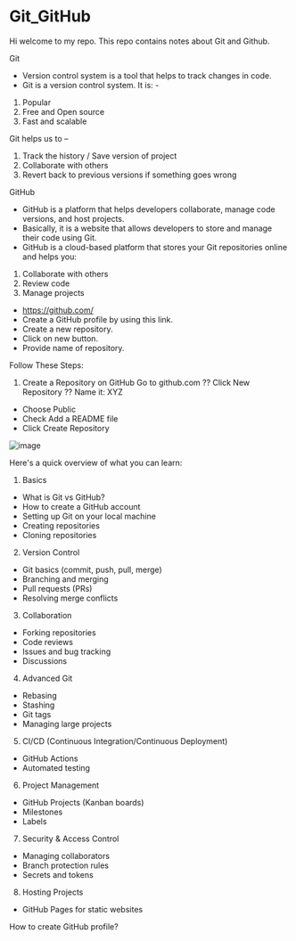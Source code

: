 # Git_GitHub
Hi welcome to my repo. This repo contains notes about Git and Github.



Git
- Version control system is a tool that helps to track changes in code. 
- Git is a version control system. 
It is: - 
 1. Popular 
 2. Free and Open source 
 3. Fast and scalable 
 
 Git helps us to – 
 1. Track the history / Save version of project 
 2. Collaborate with others
 3. Revert back to previous versions if something goes wrong

GitHub
- GitHub is a platform that helps developers collaborate, manage code versions, and host projects. 
- Basically, it is a website that allows developers to store and manage their code using Git. 
- GitHub is a cloud-based platform that stores your Git repositories online and helps you:
1. Collaborate with others
2. Review code
3. Manage projects

- https://github.com/
- Create a GitHub profile by using this link. 
- Create a new repository. 
- Click on new button. 
- Provide name of repository. 

Follow These Steps:
1. Create a Repository on GitHub
   Go to github.com ?? Click New Repository ?? Name it: XYZ 
 - Choose Public
 - Check Add a README file
 - Click Create Repository

![image](https://github.com/user-attachments/assets/dc863ea9-c81f-4688-91d3-d3ac953b6928)


 Here's a quick overview of what you can learn:
1. Basics
* What is Git vs GitHub?
* How to create a GitHub account
* Setting up Git on your local machine
* Creating repositories
* Cloning repositories
2. Version Control
* Git basics (commit, push, pull, merge)
* Branching and merging
* Pull requests (PRs)
* Resolving merge conflicts
3. Collaboration
* Forking repositories
* Code reviews
* Issues and bug tracking
* Discussions
4. Advanced Git
* Rebasing
* Stashing
* Git tags
* Managing large projects
5. CI/CD (Continuous Integration/Continuous Deployment)
* GitHub Actions
* Automated testing
6. Project Management
* GitHub Projects (Kanban boards)
* Milestones
* Labels
7. Security & Access Control
* Managing collaborators
* Branch protection rules
* Secrets and tokens
8. Hosting Projects
* GitHub Pages for static websites

How to create GitHub profile?


